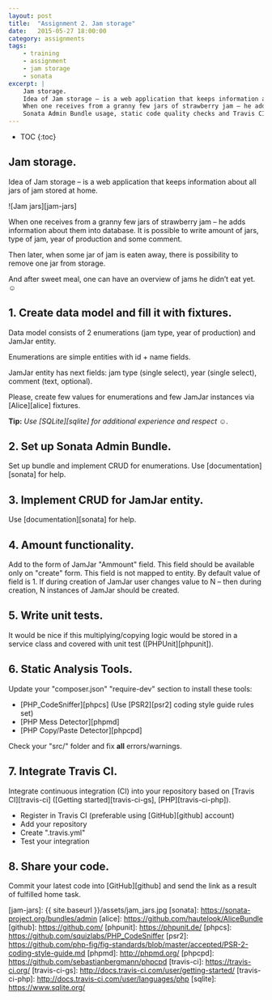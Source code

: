 ```yaml
---
layout: post
title:  "Assignment 2. Jam storage"
date:   2015-05-27 18:00:00
category: assignments
tags:
    - training
    - assignment
    - jam storage
    - sonata
excerpt: |
    Jam storage.
    Idea of Jam storage – is a web application that keeps information about all jars of jam stored at home.
    When one receives from a granny few jars of strawberry jam – he adds information about them into database.
    Sonata Admin Bundle usage, static code quality checks and Travis CI integration.
---
```

* TOC
{:toc}

## Jam storage.

Idea of Jam storage – is a web application that keeps information about all jars of jam stored at home.

![Jam jars][jam-jars]

When one receives from a granny few jars of strawberry jam – he adds information about them into database.
It is possible to write amount of jars, type of jam, year of production and some comment.

Then later, when some jar of jam is eaten away, there is possibility to remove one jar from storage.

And after sweet meal, one can have an overview of jams he didn’t eat yet. ☺

## 1. Create data model and fill it with fixtures.

Data model consists of 2 enumerations (jam type, year of production) and JamJar entity.

Enumerations are simple entities with id + name fields.

JamJar entity has next fields: jam type (single select), year (single select), comment (text, optional).

Please, create few values for enumerations and few JamJar instances via [Alice][alice] fixtures.

**Tip:** _Use [SQLite][sqlite] for additional experience and respect ☺._

## 2. Set up Sonata Admin Bundle.

Set up bundle and implement CRUD for enumerations. Use [documentation][sonata] for help.

## 3. Implement CRUD for JamJar entity.

Use [documentation][sonata] for help.

## 4. Amount functionality.

Add to the form of JamJar "Ammount" field. This field should be available only on "create" form.
This field is not mapped to entity. By default value of field is 1. If during creation of JamJar user
changes value to N – then during creation, N instances of JamJar should be created.

## 5. Write unit tests.

It would be nice if this multiplying/copying logic would be stored in a service class and covered with unit test
([PHPUnit][phpunit]).

## 6. Static Analysis Tools.

Update your "composer.json" "require-dev" section to install these tools:

* [PHP_CodeSniffer][phpcs] (Use [PSR2][psr2] coding style guide rules set)
* [PHP Mess Detector][phpmd]
* [PHP Copy/Paste Detector][phpcpd]

Check your "src/" folder and fix **all** errors/warnings.
  
## 7. Integrate Travis CI.
 
Integrate continuous integration (CI) into your repository based on [Travis CI][travis-ci]
([Getting started][travis-ci-gs], [PHP][travis-ci-php]).
 
* Register in Travis CI (preferable using [GitHub][github] account)
* Add your repository
* Create ".travis.yml"
* Test your integration

## 8. Share your code.

Commit your latest code into [GitHub][github] and send the link as a result of fulfilled home task.

[jam-jars]:             {{ site.baseurl }}/assets/jam_jars.jpg
[sonata]:               https://sonata-project.org/bundles/admin
[alice]:                https://github.com/hautelook/AliceBundle
[github]:               https://github.com/
[phpunit]:              https://phpunit.de/
[phpcs]:                https://github.com/squizlabs/PHP_CodeSniffer
[psr2]:                 https://github.com/php-fig/fig-standards/blob/master/accepted/PSR-2-coding-style-guide.md
[phpmd]:                http://phpmd.org/
[phpcpd]:               https://github.com/sebastianbergmann/phpcpd
[travis-ci]:            https://travis-ci.org/
[travis-ci-gs]:         http://docs.travis-ci.com/user/getting-started/
[travis-ci-php]:        http://docs.travis-ci.com/user/languages/php
[sqlite]:               https://www.sqlite.org/